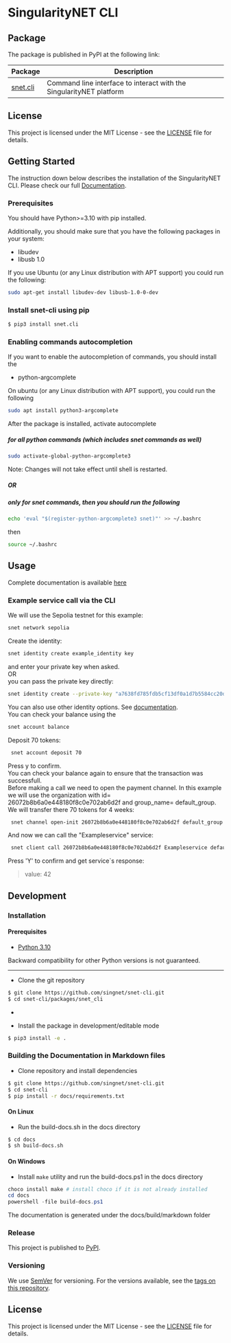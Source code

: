 # SingularityNET CLI

## Package

The package is published in PyPI at the following link:

|Package                                       |Description                                                          |
|----------------------------------------------|---------------------------------------------------------------------|
|[snet.cli](https://pypi.org/project/snet.cli/)|Command line interface to interact with the SingularityNET platform  |

## License  
  
This project is licensed under the MIT License - see the
[LICENSE](https://github.com/singnet/snet-cli/blob/master/LICENSE) file for details.

## Getting Started  
  
The instruction down below describes the installation of the SingularityNET CLI.
Please check our full [Documentation](http://snet-cli-docs.singularitynet.io/).

### Prerequisites

You should have Python>=3.10 with pip installed.

Additionally, you should make sure that you have the following packages in your system:

* libudev
* libusb 1.0

If you use Ubuntu (or any Linux distribution with APT support) you could run the following:

```bash
sudo apt-get install libudev-dev libusb-1.0-0-dev
```

### Install snet-cli using pip

```bash
$ pip3 install snet.cli
```


### Enabling commands autocompletion
If you want to enable the autocompletion of commands, you should install the
* python-argcomplete

On ubuntu (or any Linux distribution with APT support), you could run the following

```bash
sudo apt install python3-argcomplete
```
After the package is installed, activate autocomplete 

##### for all python commands (which includes snet commands as well) 

```bash
sudo activate-global-python-argcomplete3
```
Note: Changes will not take effect until shell is restarted.

##### OR

##### only for snet commands, then you should run the following
```bash
echo 'eval "$(register-python-argcomplete3 snet)"' >> ~/.bashrc
```
then
```bash
source ~/.bashrc
```

## Usage

Complete documentation is available [here](http://snet-cli-docs.singularitynet.io/)

### Example service call via the CLI
We will use the Sepolia testnet for this example:
```bash
snet network sepolia
```
Create the identity:
```bash
snet identity create example_identity key
```
and enter your private key when asked.  
OR  
you can pass the private key directly:
```bash
snet identity create --private-key "a7638fd785fdb5cf13df0a1d7b5584cc20d4e8526403f0df105eedf23728f538" test key
```
You can also use other identity options. See [documentation](http://snet-cli-docs.singularitynet.io/identity.html).  
You can check your balance using the 
```bash
snet account balance
```
Deposit 70 tokens:
```bash
 snet account deposit 70
```
Press y to confirm.  
You can check your balance again to ensure that the transaction was successfull.  
Before making a call we need to open the payment channel. In this example we will use the organization with id= 26072b8b6a0e448180f8c0e702ab6d2f and group_name= default_group. We will transfer there 70 tokens for 4 weeks:
```bash
 snet channel open-init 26072b8b6a0e448180f8c0e702ab6d2f default_group 70 +4weeks
```
And now we can call the "Exampleservice" service:
```bash
 snet client call 26072b8b6a0e448180f8c0e702ab6d2f Exampleservice default_group add '{"a":10,"b":32}'
```
Press 'Y' to confirm and get service`s response:
>value: 42

## Development

### Installation

#### Prerequisites  
  
* [Python 3.10](https://www.python.org/downloads/release/python-31012/)  

Backward compatibility for other Python versions is not guaranteed.

---

* Clone the git repository  
```bash  
$ git clone https://github.com/singnet/snet-cli.git
$ cd snet-cli/packages/snet_cli
```

* 
  
* Install the package in development/editable mode  

```bash  
$ pip3 install -e .
```

### Building the Documentation in Markdown files

* Clone repository and install dependencies

```bash
$ git clone https://github.com/singnet/snet-cli.git
$ cd snet-cli
$ pip install -r docs/requirements.txt
```

#### On Linux

* Run the build-docs.sh in the docs directory

```bash
$ cd docs
$ sh build-docs.sh
```

#### On Windows

* Install `make` utility and run the build-docs.ps1 in the docs directory

```powershell
choco install make # install choco if it is not already installed
cd docs
powershell -file build-docs.ps1
```

The documentation is generated under the docs/build/markdown folder

### Release  
  
This project is published to [PyPI](https://pypi.org/project/snet-cli/).  
  
### Versioning  
  
We use [SemVer](http://semver.org/) for versioning. For the versions available, see the
[tags on this repository](https://github.com/singnet/snet-cli/tags).   
  
## License  
  
This project is licensed under the MIT License - see the
[LICENSE](https://github.com/singnet/snet-cli/blob/master/snet_cli/LICENSE) file for details.
